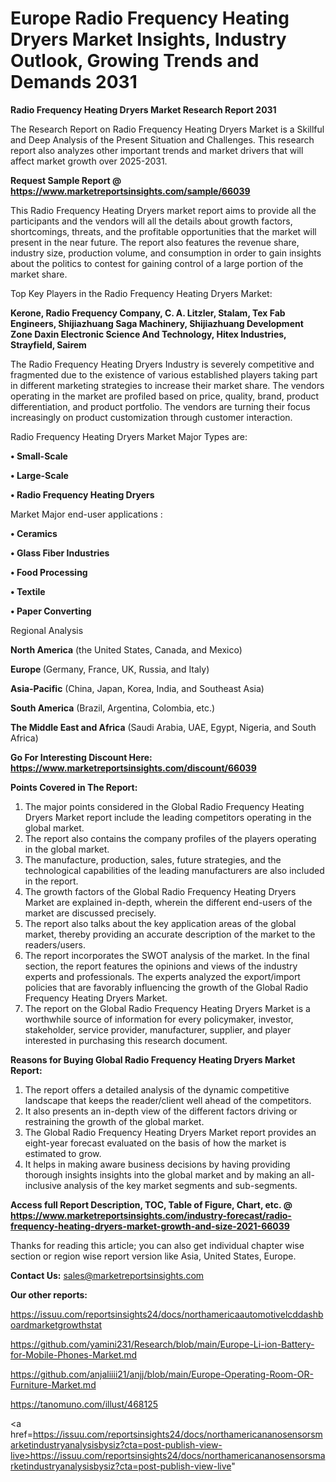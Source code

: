 # Europe Radio Frequency Heating Dryers Market Insights, Industry Outlook, Growing Trends and Demands 2031

<strong>Radio Frequency Heating Dryers Market Research Report 2031</strong>

The Research Report on Radio Frequency Heating Dryers Market is a Skillful and Deep Analysis of the Present Situation and Challenges. This research report also analyzes other important trends and market drivers that will affect market growth over 2025-2031.

<strong>Request Sample Report @ <a href=https://www.marketreportsinsights.com/sample/66039>https://www.marketreportsinsights.com/sample/66039</a></strong>

This Radio Frequency Heating Dryers market report aims to provide all the participants and the vendors will all the details about growth factors, shortcomings, threats, and the profitable opportunities that the market will present in the near future. The report also features the revenue share, industry size, production volume, and consumption in order to gain insights about the politics to contest for gaining control of a large portion of the market share.

Top Key Players in the Radio Frequency Heating Dryers Market:

<strong>Kerone, Radio Frequency Company, C. A. Litzler, Stalam, Tex Fab Engineers, Shijiazhuang Saga Machinery, Shijiazhuang Development Zone Daxin Electronic Science And Technology, Hitex Industries, Strayfield, Sairem</strong>

The Radio Frequency Heating Dryers Industry is severely competitive and fragmented due to the existence of various established players taking part in different marketing strategies to increase their market share. The vendors operating in the market are profiled based on price, quality, brand, product differentiation, and product portfolio. The vendors are turning their focus increasingly on product customization through customer interaction.

Radio Frequency Heating Dryers Market Major Types are:

<strong>• Small-Scale

• Large-Scale

• Radio Frequency Heating Dryers</strong>

Market Major end-user applications :

<strong>• Ceramics

• Glass Fiber Industries

• Food Processing

• Textile

• Paper Converting</strong>

Regional Analysis

</u><strong><b>North America</b></strong> (the United States, Canada, and Mexico)

<strong><b>Europe </b></strong>(Germany, France, UK, Russia, and Italy)

<strong><b>Asia-Pacific</b></strong> (China, Japan, Korea, India, and Southeast Asia)

<strong><b>South America</b></strong> (Brazil, Argentina, Colombia, etc.)

<strong><b>The Middle East and Africa</b></strong> (Saudi Arabia, UAE, Egypt, Nigeria, and South Africa)

<strong>Go For Interesting Discount Here: <a href=https://www.marketreportsinsights.com/discount/66039>https://www.marketreportsinsights.com/discount/66039</a></strong>

<strong>Points Covered in The Report:</strong>
<ol>
  <li>The major points considered in the Global Radio Frequency Heating Dryers Market report include the leading competitors operating in the global market.</li>
  <li>The report also contains the company profiles of the players operating in the global market.</li>
  <li>The manufacture, production, sales, future strategies, and the technological capabilities of the leading manufacturers are also included in the report.</li>
  <li>The growth factors of the Global Radio Frequency Heating Dryers Market are explained in-depth, wherein the different end-users of the market are discussed precisely.</li>
  <li>The report also talks about the key application areas of the global market, thereby providing an accurate description of the market to the readers/users.</li>
  <li>The report incorporates the SWOT analysis of the market. In the final section, the report features the opinions and views of the industry experts and professionals. The experts analyzed the export/import policies that are favorably influencing the growth of the Global Radio Frequency Heating Dryers Market.</li>
  <li>The report on the Global Radio Frequency Heating Dryers Market is a worthwhile source of information for every policymaker, investor, stakeholder, service provider, manufacturer, supplier, and player interested in purchasing this research document.</li>
</ol>
<strong>Reasons for Buying Global Radio Frequency Heating Dryers Market Report:</strong>

<ol>
  <li>The report offers a detailed analysis of the dynamic competitive landscape that keeps the reader/client well ahead of the competitors.</li>
  <li>It also presents an in-depth view of the different factors driving or restraining the growth of the global market.</li>
  <li>The Global Radio Frequency Heating Dryers Market report provides an eight-year forecast evaluated on the basis of how the market is estimated to grow.</li>
  <li>It helps in making aware business decisions by having providing thorough insights insights into the global market and by making an all-inclusive analysis of the key market segments and sub-segments.</li>
</ol>
<strong>Access full Report Description, TOC, Table of Figure, Chart, etc. @ <a href=https://www.marketreportsinsights.com/industry-forecast/radio-frequency-heating-dryers-market-growth-and-size-2021-66039>https://www.marketreportsinsights.com/industry-forecast/radio-frequency-heating-dryers-market-growth-and-size-2021-66039</a></strong>


Thanks for reading this article; you can also get individual chapter wise section or region wise report version like Asia, United States, Europe.

<strong>Contact Us:</strong>
sales@marketreportsinsights.com

<strong>Our other reports:</strong>

<a href=https://issuu.com/reportsinsights24/docs/northamericaautomotivelcddashboardmarketgrowthstat>https://issuu.com/reportsinsights24/docs/northamericaautomotivelcddashboardmarketgrowthstat</a>

<a href=https://github.com/yamini231/Research/blob/main/Europe-Li-ion-Battery-for-Mobile-Phones-Market.md>https://github.com/yamini231/Research/blob/main/Europe-Li-ion-Battery-for-Mobile-Phones-Market.md</a>

<a href=https://github.com/anjaliiii21/anjj/blob/main/Europe-Operating-Room-OR-Furniture-Market.md>https://github.com/anjaliiii21/anjj/blob/main/Europe-Operating-Room-OR-Furniture-Market.md</a>

<a href=https://tanomuno.com/illust/468125>https://tanomuno.com/illust/468125</a>

<a href=https://issuu.com/reportsinsights24/docs/northamericananosensorsmarketindustryanalysisbysiz?cta=post-publish-view-live>https://issuu.com/reportsinsights24/docs/northamericananosensorsmarketindustryanalysisbysiz?cta=post-publish-view-live</a>"
